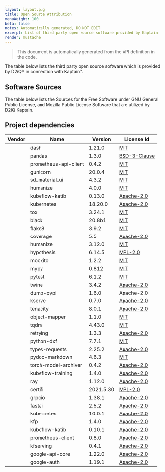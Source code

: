 ```yaml
---
layout: layout.pug
title: Open Source Attribution
menuWeight: 100
beta: false
notes: Automatically generated, DO NOT EDIT
excerpt: List of third party open source software provided by Kaptain
render: mustache
---
```


> This document is automatically generated from the API definition in the code.

The table below lists the third party open source software which is provided by D2iQ&reg; in connection with Kaptain&trade;.

## Software Sources

The table below lists the Sources for the Free Software under GNU General Public License, and Mozilla Public License
Software that are utilized by D2iQ Kaptain.

## Project dependencies

<!-- vale Vale.Spelling = NO -->

| Vendor | Name | Version | License Id |
| -------|------|---------|------------|
|  | dash | 1.21.0 | [MIT](https://opensource.org/licenses/MIT) |
|  | pandas | 1.3.0 | [BSD-3-Clause](https://opensource.org/licenses/BSD-3-Clause) |
|  | prometheus-api-client | 0.4.2 | [MIT](https://opensource.org/licenses/MIT) |
|  | gunicorn | 20.0.4 | [MIT](https://opensource.org/licenses/MIT) |
|  | sd_material_ui | 4.3.2 | [MIT](https://opensource.org/licenses/MIT) |
|  | humanize | 4.0.0 | [MIT](https://opensource.org/licenses/MIT) |
|  | kubeflow-katib | 0.13.0 | [Apache-2.0](https://opensource.org/licenses/Apache-2.0) |
|  | kubernetes | 18.20.0 | [Apache-2.0](https://opensource.org/licenses/Apache-2.0) |
|  | tox | 3.24.1 | [MIT](https://opensource.org/licenses/MIT) |
|  | black | 20.8b1 | [MIT](https://opensource.org/licenses/MIT) |
|  | flake8 | 3.9.2 | [MIT](https://opensource.org/licenses/MIT) |
|  | coverage | 5.5 | [Apache-2.0](https://opensource.org/licenses/Apache-2.0) |
|  | humanize | 3.12.0 | [MIT](https://opensource.org/licenses/MIT) |
|  | hypothesis | 6.14.5 | [MPL-2.0](https://opensource.org/licenses/MPL-2.0) |
|  | mockito | 1.2.2 | [MIT](https://opensource.org/licenses/MIT) |
|  | mypy | 0.812 | [MIT](https://opensource.org/licenses/MIT) |
|  | pytest | 6.1.2 | [MIT](https://opensource.org/licenses/MIT) |
|  | twine | 3.4.2 | [Apache-2.0](https://opensource.org/licenses/Apache-2.0) |
|  | dumb-pypi | 1.6.0 | [Apache-2.0](https://opensource.org/licenses/Apache-2.0) |
|  | kserve | 0.7.0 | [Apache-2.0](https://opensource.org/licenses/Apache-2.0) |
|  | tenacity | 8.0.1 | [Apache-2.0](https://opensource.org/licenses/Apache-2.0) |
|  | object-mapper | 1.1.0 | [MIT](https://opensource.org/licenses/MIT) |
|  | tqdm | 4.43.0 | [MIT](https://opensource.org/licenses/MIT) |
|  | retrying | 1.3.3 | [Apache-2.0](https://opensource.org/licenses/Apache-2.0) |
|  | python-dxf | 7.7.1 | [MIT](https://opensource.org/licenses/MIT) |
|  | types-requests | 2.25.2 | [Apache-2.0](https://opensource.org/licenses/Apache-2.0) |
|  | pydoc-markdown | 4.6.3 | [MIT](https://opensource.org/licenses/MIT) |
|  | torch-model-archiver | 0.4.2 | [Apache-2.0](https://opensource.org/licenses/Apache-2.0) |
|  | kubeflow-training | 1.4.0 | [Apache-2.0](https://opensource.org/licenses/Apache-2.0) |
|  | ray | 1.12.0 | [Apache-2.0](https://opensource.org/licenses/Apache-2.0) |
|  | certifi | 2021.5.30 | [MPL-2.0](https://opensource.org/licenses/MPL-2.0) |
|  | grpcio | 1.38.1 | [Apache-2.0](https://opensource.org/licenses/Apache-2.0) |
|  | fastai | 2.5.2 | [Apache-2.0](https://opensource.org/licenses/Apache-2.0) |
|  | kubernetes | 10.0.1 | [Apache-2.0](https://opensource.org/licenses/Apache-2.0) |
|  | kfp | 1.4.0 | [Apache-2.0](https://opensource.org/licenses/Apache-2.0) |
|  | kubeflow-katib | 0.10.1 | [Apache-2.0](https://opensource.org/licenses/Apache-2.0) |
|  | prometheus-client | 0.8.0 | [Apache-2.0](https://opensource.org/licenses/Apache-2.0) |
|  | kfserving | 0.4.1 | [Apache-2.0](https://opensource.org/licenses/Apache-2.0) |
|  | google-api-core | 1.22.0 | [Apache-2.0](https://opensource.org/licenses/Apache-2.0) |
|  | google-auth | 1.19.1 | [Apache-2.0](https://opensource.org/licenses/Apache-2.0) |
<!-- vale Vale.Spelling = YES -->
